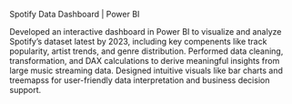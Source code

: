 Spotify Data Dashboard | Power BI

Developed an interactive dashboard in Power BI to visualize and analyze Spotify’s dataset latest by 2023, including key compenents like track popularity, artist trends, and genre distribution.
Performed data cleaning, transformation, and DAX calculations to derive meaningful insights from large music streaming data.
Designed intuitive visuals like bar charts and treemapss for user-friendly data interpretation and business decision support.

